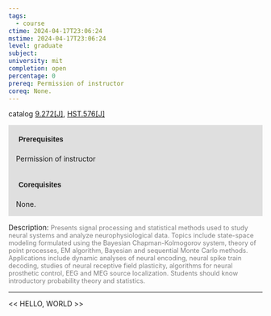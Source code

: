 ```yaml
---
tags:
  - course
ctime: 2024-04-17T23:06:24
mstime: 2024-04-17T23:06:24
level: graduate
subject: 
university: mit
completion: open
percentage: 0
prereq: Permission of instructor
coreq: None.
---
```


catalog [9.272[J]](http://student.mit.edu/catalog/m9a.html#9.272), [HST.576[J]](http://student.mit.edu/catalog/mHSTa.html#HST.576)

<span style="display: block; padding: 15px; background-color: rgb(100, 100, 100, 0.2);"><font id="m_prereq3803_0" style="display: block; font-family: Arial, sans-serif; font-weight: bold; padding: 5px">Prerequisites</font><br><span id="prereq3803_0">Permission of instructor</span></span>
<span style="display: block; padding: 15px; background-color: rgb(100, 100, 100, 0.2);"><font id="m_coreq3803_0" style="display: block; font-family: Arial, sans-serif; font-weight: bold; padding: 5px">Corequisites</font><br><span id="coreq3803_0">None.</span></span>

<font style="">Description:</font>
<font style="color: grey; font-size: 0.8rem;">Presents signal processing and statistical methods used to study neural systems and analyze neurophysiological data. Topics include state-space modeling formulated using the Bayesian Chapman-Kolmogorov system, theory of point processes, EM algorithm, Bayesian and sequential Monte Carlo methods. Applications include dynamic analyses of neural encoding, neural spike train decoding, studies of neural receptive field plasticity, algorithms for neural prosthetic control, EEG and MEG source localization. Students should know introductory probability theory and statistics.</font>



---

<< HELLO, WORLD >>
